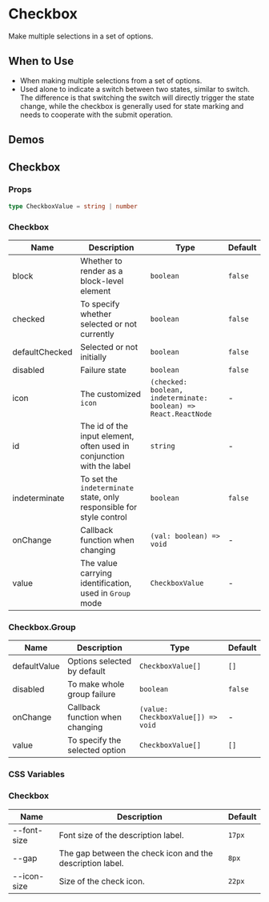 # Checkbox

Make multiple selections in a set of options.

## When to Use

- When making multiple selections from a set of options.
- Used alone to indicate a switch between two states, similar to switch. The difference is that switching the switch will directly trigger the state change, while the checkbox is generally used for state marking and needs to cooperate with the submit operation.

## Demos

<code src="./demos/demo1.tsx"></code>

<code src="./demos/demo2.tsx"></code>

## Checkbox

### Props

```ts | pure
type CheckboxValue = string | number
```

### Checkbox

| Name           | Description                                                           | Type                                                            | Default |
| -------------- | --------------------------------------------------------------------- | --------------------------------------------------------------- | ------- |
| block          | Whether to render as a block-level element                            | `boolean`                                                       | `false` |
| checked        | To specify whether selected or not currently                          | `boolean`                                                       | `false` |
| defaultChecked | Selected or not initially                                             | `boolean`                                                       | `false` |
| disabled       | Failure state                                                         | `boolean`                                                       | `false` |
| icon           | The customized `icon`                                                 | `(checked: boolean, indeterminate: boolean) => React.ReactNode` | -       |
| id             | The id of the input element, often used in conjunction with the label | `string`                                                        | -       |
| indeterminate  | To set the `indeterminate` state, only responsible for style control  | `boolean`                                                       | `false` |
| onChange       | Callback function when changing                                       | `(val: boolean) => void`                                        | -       |
| value          | The value carrying identification, used in `Group` mode               | `CheckboxValue`                                                 | -       |

### Checkbox.Group

| Name         | Description                     | Type                               | Default |
| ------------ | ------------------------------- | ---------------------------------- | ------- |
| defaultValue | Options selected by default     | `CheckboxValue[]`                  | `[]`    |
| disabled     | To make whole group failure     | `boolean`                          | `false` |
| onChange     | Callback function when changing | `(value: CheckboxValue[]) => void` | -       |
| value        | To specify the selected option  | `CheckboxValue[]`                  | `[]`    |

### CSS Variables

### Checkbox

| Name        | Description                                               | Default |
| ----------- | --------------------------------------------------------- | ------- |
| --font-size | Font size of the description label.                       | `17px`  |
| --gap       | The gap between the check icon and the description label. | `8px`   |
| --icon-size | Size of the check icon.                                   | `22px`  |
